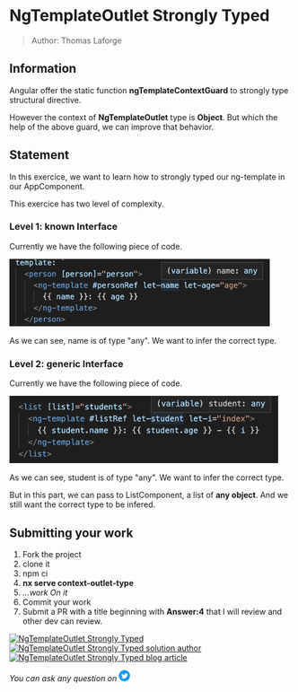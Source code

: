 <h1>NgTemplateOutlet Strongly Typed</h1>

> Author: Thomas Laforge

## Information

Angular offer the static function **ngTemplateContextGuard** to strongly type structural directive.

However the context of **NgTemplateOutlet** type is **Object**. But which the help of the above guard, we can improve that behavior.

## Statement

In this exercice, we want to learn how to strongly typed our ng-template in our AppComponent.

This exercice has two level of complexity.

### Level 1: known Interface

Currently we have the following piece of code.

<img src="./img/unknown-person.png" height=120px alt="Unkown Person"/>

As we can see, name is of type "any". We want to infer the correct type.

### Level 2: generic Interface

Currently we have the following piece of code.

<img src="./img/unknown-student.png" height=120px alt="Unkown Person"/>

As we can see, student is of type "any". We want to infer the correct type.

But in this part, we can pass to ListComponent, a list of **any object**. And we still want the correct type to be infered.

## Submitting your work

1. Fork the project
2. clone it
3. npm ci
4. **nx serve context-outlet-type**
5. _...work On it_
6. Commit your work
7. Submit a PR with a title beginning with **Answer:4** that I will review and other dev can review.

<a href="https://github.com/tomalaforge/angular-challenges/pulls?q=label%3A4+label%3Aanswer" target="_blank"><img src="https://img.shields.io/badge/-Solutions-green" alt="NgTemplateOutlet Strongly Typed"/></a>
<a href='https://github.com/tomalaforge/angular-challenges/pulls?q=label%3A4+label%3A"answer+author"'><img src="https://img.shields.io/badge/-Author solution-important" alt="NgTemplateOutlet Strongly Typed solution author"/></a>
<a href="https://medium.com/@thomas.laforge/ngtemplateoutlet-type-checking-5d2dcb07a2c6" target="_blank" rel="noopener noreferrer"><img src="https://img.shields.io/badge/-Blog post explanation-blue" alt="NgTemplateOutlet Strongly Typed blog article"/></a>

_You can ask any question on_ <a href="https://twitter.com/laforge_toma" target="_blank"><img src="./../../logo/twitter.svg" height=20px alt="Twitter"/></a>
